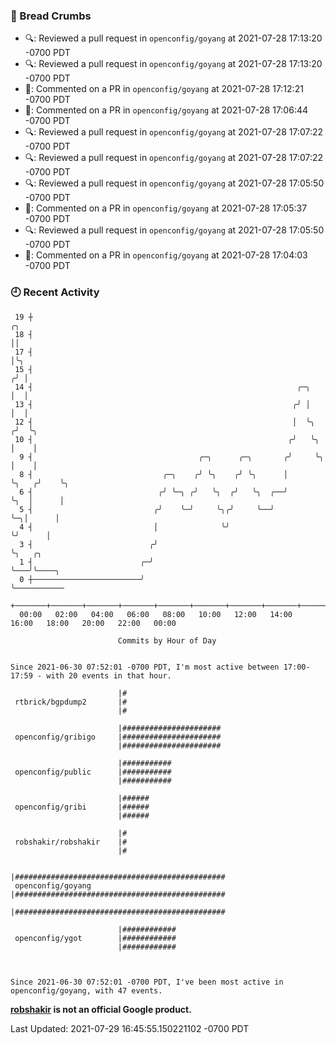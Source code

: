### 🍞 Bread Crumbs

 * 🔍: Reviewed a pull request in  `openconfig/goyang` at 2021-07-28 17:13:20 -0700 PDT
 * 🔍: Reviewed a pull request in  `openconfig/goyang` at 2021-07-28 17:13:20 -0700 PDT
 * 💬: Commented on a PR in  `openconfig/goyang` at 2021-07-28 17:12:21 -0700 PDT
 * 💬: Commented on a PR in  `openconfig/goyang` at 2021-07-28 17:06:44 -0700 PDT
 * 🔍: Reviewed a pull request in  `openconfig/goyang` at 2021-07-28 17:07:22 -0700 PDT
 * 🔍: Reviewed a pull request in  `openconfig/goyang` at 2021-07-28 17:07:22 -0700 PDT
 * 🔍: Reviewed a pull request in  `openconfig/goyang` at 2021-07-28 17:05:50 -0700 PDT
 * 💬: Commented on a PR in  `openconfig/goyang` at 2021-07-28 17:05:37 -0700 PDT
 * 🔍: Reviewed a pull request in  `openconfig/goyang` at 2021-07-28 17:05:50 -0700 PDT
 * 💬: Commented on a PR in  `openconfig/goyang` at 2021-07-28 17:04:03 -0700 PDT

### 🕘 Recent Activity
```
 19 ┼                                                                        ╭╮
 18 ┤                                                                        ││
 17 ┤                                                                        │╰╮
 15 ┤                                                                       ╭╯ │
 14 ┤                                                           ╭─╮         │  │
 13 ┤                                                          ╭╯ │         │  │
 12 ┤                                                          │  ╰╮       ╭╯  ╰╮
 10 ┤                                                         ╭╯   ╰╮      │    │
  9 ┤                                     ╭─╮      ╭─╮       ╭╯     ╰╮     │    │
  8 ┤                             ╭─╮    ╭╯ ╰╮    ╭╯ ╰╮      │       ╰╮   ╭╯    ╰╮
  6 ┤                            ╭╯ ╰─╮ ╭╯   ╰╮  ╭╯   ╰╮  ╭──╯        ╰╮  │      │
  5 ┤                           ╭╯    ╰─╯     ╰╮╭╯     ╰──╯            ╰─╮│      │
  4 ┤                           │              ╰╯                        ╰╯      │
  3 ┤                          ╭╯                                                ╰╮   ╭╮
  1 ┤                        ╭─╯                                                  ╰───╯╰────╮
  0 ┼────────────────────────╯                                                              ╰───────────
    +───────+───────+───────+───────+───────+───────+───────+───────+───────+───────+───────+───────+────
  00:00   02:00   04:00   06:00   08:00   10:00   12:00   14:00   16:00   18:00   20:00   22:00   00:00   

						Commits by Hour of Day


Since 2021-06-30 07:52:01 -0700 PDT, I'm most active between 17:00-17:59 - with 20 events in that hour.

```



```
                        |#
 rtbrick/bgpdump2       |#
                        |#

                        |######################
 openconfig/gribigo     |######################
                        |######################

                        |###########
 openconfig/public      |###########
                        |###########

                        |######
 openconfig/gribi       |######
                        |######

                        |#
 robshakir/robshakir    |#
                        |#

                        |###############################################
 openconfig/goyang      |###############################################
                        |###############################################

                        |############
 openconfig/ygot        |############
                        |############



Since 2021-06-30 07:52:01 -0700 PDT, I've been most active in openconfig/goyang, with 47 events.

```
**[robshakir](mailto:robjs@google.com) is not an official Google product.**  


Last Updated: 2021-07-29 16:45:55.150221102 -0700 PDT
